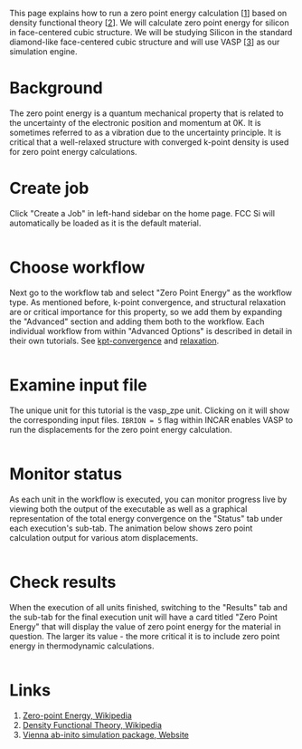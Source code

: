 <!-- by MH -->

This page explains how to run a zero point energy calculation [[1](#links)] based on density functional theory [[2](#links)]. We will calculate zero point energy for silicon in face-centered cubic structure. We will be studying Silicon in the standard diamond-like face-centered cubic structure and will use VASP [[3](#links)] as our simulation engine.

# Background

The zero point energy is a quantum mechanical property that is related to the uncertainty of the electronic position and momentum at 0K. It is sometimes referred to as a vibration due to the uncertainty principle. It is critical that a well-relaxed structure with converged k-point density is used for zero point energy calculations.

# Create job

Click "Create a Job" in left-hand sidebar on the home page. FCC Si will automatically be loaded as it is the default material.

<img data-gifffer="/images/CreateZPEStructure.gif" />

# Choose workflow

Next go to the workflow tab and select "Zero Point Energy" as the workflow type. As mentioned before, k-point convergence, and structural relaxation are or critical importance for this property, so we add them by expanding the "Advanced" section and adding them both to the workflow. Each individual workflow from within "Advanced Options" is described in detail in their own tutorials. See [kpt-convergence](kpt-convergence) and [relaxation](relaxation).

<img data-gifffer="/images/CreateZPEWorkflow.gif" />

# Examine input file

The unique unit for this tutorial is the vasp_zpe unit. Clicking on it will show the corresponding input files. `IBRION = 5` flag within INCAR enables VASP to run the displacements for the zero point energy calculation.

<img data-gifffer="/images/ShowZPEUnit.gif" />

# Monitor status

As each unit in the workflow is executed, you can monitor progress live by viewing both the output of the executable as well as a graphical representation of the total energy convergence on the "Status" tab under each execution's sub-tab. The animation below shows zero point calculation output for various atom displacements.

<img data-gifffer="/images/TrackZPEResults.gif" />

# Check results

When the execution of all units finished, switching to the "Results" tab and the sub-tab for the final execution unit will have a card titled "Zero Point Energy" that will display the value of zero point energy for the material in question. The larger its value - the more critical it is to include zero point energy in thermodynamic calculations.

<img data-gifffer="/images/ShowZPEResults.gif" />

# Links

1. [Zero-point Energy, Wikipedia](https://en.wikipedia.org/wiki/Zero-point_energy)
2. [Density Functional Theory, Wikipedia](https://en.wikipedia.org/wiki/Density_functional_theory)
3. [Vienna ab-inito simulation package, Website](https://www.vasp.at/)
